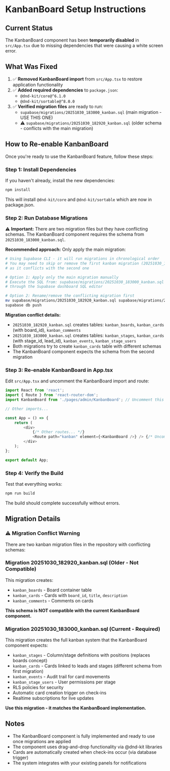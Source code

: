 # KanbanBoard Setup Instructions

## Current Status

The KanbanBoard component has been **temporarily disabled** in `src/App.tsx` due to missing dependencies that were causing a white screen error.

## What Was Fixed

1. ✅ **Removed KanbanBoard import** from `src/App.tsx` to restore application functionality
2. ✅ **Added required dependencies** to `package.json`:
   - `@dnd-kit/core@^6.1.0`
   - `@dnd-kit/sortable@^8.0.0`
3. ✅ **Verified migration files** are ready to run:
   - `supabase/migrations/20251030_183000_kanban.sql` (main migration - USE THIS ONE)
   - ⚠️ `supabase/migrations/20251030_182920_kanban.sql` (older schema - conflicts with the main migration)

## How to Re-enable KanbanBoard

Once you're ready to use the KanbanBoard feature, follow these steps:

### Step 1: Install Dependencies

If you haven't already, install the new dependencies:

```bash
npm install
```

This will install `@dnd-kit/core` and `@dnd-kit/sortable` which are now in package.json.

### Step 2: Run Database Migrations

⚠️ **Important:** There are two migration files but they have conflicting schemas. The KanbanBoard component requires the schema from `20251030_183000_kanban.sql`.

**Recommended approach:** Only apply the main migration:

```bash
# Using Supabase CLI - it will run migrations in chronological order
# You may need to skip or remove the first kanban migration (20251030_182920_kanban.sql)
# as it conflicts with the second one

# Option 1: Apply only the main migration manually
# Execute the SQL from: supabase/migrations/20251030_183000_kanban.sql
# through the Supabase dashboard SQL editor

# Option 2: Rename/remove the conflicting migration first
mv supabase/migrations/20251030_182920_kanban.sql supabase/migrations/20251030_182920_kanban.sql.backup
supabase db push
```

**Migration conflict details:**
- `20251030_182920_kanban.sql` creates tables: `kanban_boards`, `kanban_cards` (with board_id), `kanban_comments`
- `20251030_183000_kanban.sql` creates tables: `kanban_stages`, `kanban_cards` (with stage_id, lead_id), `kanban_events`, `kanban_stage_users`
- Both migrations try to create `kanban_cards` table with different schemas
- The KanbanBoard component expects the schema from the second migration

### Step 3: Re-enable KanbanBoard in App.tsx

Edit `src/App.tsx` and uncomment the KanbanBoard import and route:

```typescript
import React from 'react';
import { Route } from 'react-router-dom';
import KanbanBoard from './pages/admin/KanbanBoard'; // Uncomment this line

// Other imports...

const App = () => {
    return (
        <div>
            {/* Other routes... */}
            <Route path="kanban" element={<KanbanBoard />} /> {/* Uncomment this line */}
        </div>
    );
};

export default App;
```

### Step 4: Verify the Build

Test that everything works:

```bash
npm run build
```

The build should complete successfully without errors.

## Migration Details

### ⚠️ Migration Conflict Warning

There are two kanban migration files in the repository with conflicting schemas:

### Migration 20251030_182920_kanban.sql (Older - Not Compatible)

This migration creates:
- `kanban_boards` - Board container table
- `kanban_cards` - Cards with `board_id`, `title`, `description`
- `kanban_comments` - Comments on cards

**This schema is NOT compatible with the current KanbanBoard component.**

### Migration 20251030_183000_kanban.sql (Current - Required)

This migration creates the full kanban system that the KanbanBoard component expects:
- `kanban_stages` - Column/stage definitions with positions (replaces boards concept)
- `kanban_cards` - Cards linked to leads and stages (different schema from first migration)
- `kanban_events` - Audit trail for card movements
- `kanban_stage_users` - User permissions per stage
- RLS policies for security
- Automatic card creation trigger on check-ins
- Realtime subscriptions for live updates

**Use this migration - it matches the KanbanBoard implementation.**

## Notes

- The KanbanBoard component is fully implemented and ready to use once migrations are applied
- The component uses drag-and-drop functionality via @dnd-kit libraries
- Cards are automatically created when check-ins occur (via database trigger)
- The system integrates with your existing panels for notifications
